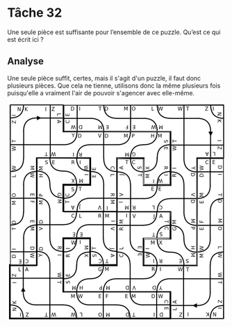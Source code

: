 # Tâche 32

Une seule pièce est suffisante pour l’ensemble de ce puzzle. Qu’est ce qui est écrit ici ?

## Analyse

Une seule pièce suffit, certes, mais il s'agit d'un puzzle, il faut donc plusieurs pièces. Que cela ne tienne, utilisons donc la même plusieurs fois puisqu'elle a vraiment l'air de pouvoir s'agencer avec elle-même.

![Puzzle complete](32-Puzzle.jpg)


